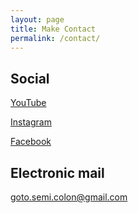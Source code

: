 ```yaml
---
layout: page
title: Make Contact
permalink: /contact/
---
```


## Social

[YouTube](https://www.youtube.com/channel/UCmpA42qfsbbCYAFHGxrFIjg)

[Instagram](https://www.instagram.com/gotosemicolon/)

[Facebook](https://www.facebook.com/gotomusic)

## Electronic mail

[goto.semi.colon@gmail.com](mailto:goto.semi.colon@gmail.com)
